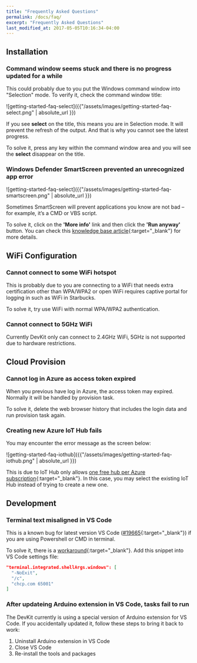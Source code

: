 ```yaml
---
title: "Frequently Asked Questions"
permalink: /docs/faq/
excerpt: "Frequently Asked Questions"
last_modified_at: 2017-05-05T10:16:34-04:00
---
```


## Installation

### Command window seems stuck and there is no progress updated for a while

This could probably due to you put the Windows command window into "Selection" mode. To verify it, check the command window title:

![getting-started-faq-select]({{"/assets/images/getting-started-faq-select.png" | absolute_url }})

If you see **select** on the title, this means you are in Selection mode. It will prevent the refresh of the output. And that is why you cannot see the latest progress.

To solve it, press any key within the command window area and you will see the **select** disappear on the title.

### Windows Defender SmartScreen prevented an unrecognized app error

![getting-started-faq-select]({{"/assets/images/getting-started-faq-smartscreen.png" | absolute_url }})

Sometimes SmartScreen will prevent applications you know are not bad – for example, it’s a CMD or VBS script.

To solve it, click on the **'More info'** link and then click the **'Run anyway'** button. You can check this [knowledge base article](https://www.itsupportguides.com/knowledge-base/windows-10/windows-defender-smartscreen-prevented-an-unrecognized-app-error/){:target="_blank"} for more details.

## WiFi Configuration

### Cannot connect to some WiFi hotspot

This is probably due to you are connecting to a WiFi that needs extra certification other than WPA/WPA2 or open WiFi requires captive portal for logging in such as WiFi in Starbucks.

To solve it, try use WiFi with normal WPA/WPA2 authentication.

### Cannot connect to 5GHz WiFi

Currently DevKit only can connect to 2.4GHz WiFi, 5GHz is not supported due to hardware restrictions.

## Cloud Provision

### Cannot log in Azure as access token expired

When you previous have log in Azure, the access token may expired. Normally it will be handled by provision task.

To solve it, delete the web browser history that includes the login data and run provision task again.

### Creating new Azure IoT Hub fails

You may encounter the error message as the screen below:

![getting-started-faq-iothub]({{"/assets/images/getting-started-faq-iothub.png" | absolute_url }})

This is due to IoT Hub only allows [one free hub per Azure subscription](https://docs.microsoft.com/en-us/azure/iot-hub/iot-hub-create-through-portal){:target="_blank"}. In this case, you may select the existing IoT Hub instead of trying to create a new one.

## Development

### Terminal text misaligned in VS Code

This is a known bug for latest version VS Code ([#19665](https://github.com/Microsoft/vscode/issues/19665){:target="_blank"}) if you are using Powershell or CMD in terminal.

To solve it, there is a [workaround](https://github.com/Microsoft/vscode/issues/19665#issuecomment-294536524){:target="_blank"}. Add this snippet into VS Code settings file:

```json
"terminal.integrated.shellArgs.windows": [
  "-NoExit",
  "/c",
  "chcp.com 65001"
]
```

### After updateing Arduino extension in VS Code, tasks fail to run

The DevKit currently is using a special version of Arduino extension for VS Code. If you accidentally updated it, follow these steps to bring it back to work:

1. Uninstall Arduino extension in VS Code
2. Close VS Code
3. Re-install the tools and packages



